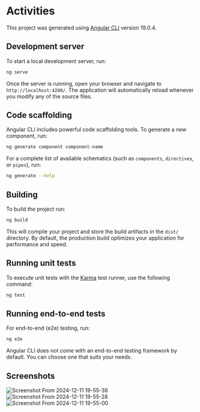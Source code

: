# Activities

This project was generated using [Angular CLI](https://github.com/angular/angular-cli) version 19.0.4.

## Development server

To start a local development server, run:

```bash
ng serve
```

Once the server is running, open your browser and navigate to `http://localhost:4200/`. The application will automatically reload whenever you modify any of the source files.

## Code scaffolding

Angular CLI includes powerful code scaffolding tools. To generate a new component, run:

```bash
ng generate component component-name
```

For a complete list of available schematics (such as `components`, `directives`, or `pipes`), run:

```bash
ng generate --help
```

## Building

To build the project run:

```bash
ng build
```

This will compile your project and store the build artifacts in the `dist/` directory. By default, the production build optimizes your application for performance and speed.

## Running unit tests

To execute unit tests with the [Karma](https://karma-runner.github.io) test runner, use the following command:

```bash
ng test
```

## Running end-to-end tests

For end-to-end (e2e) testing, run:

```bash
ng e2e
```

Angular CLI does not come with an end-to-end testing framework by default. You can choose one that suits your needs.

## Screenshots

![Screenshot From 2024-12-11 19-55-36](https://github.com/user-attachments/assets/8d73adb6-9ee1-4089-b9f6-34abb7b8790f)
![Screenshot From 2024-12-11 19-55-28](https://github.com/user-attachments/assets/e9f14318-c105-4041-b13b-ed9839f4badb)
![Screenshot From 2024-12-11 19-55-00](https://github.com/user-attachments/assets/41bde2e7-67f8-4c1e-966c-9cbff87c8a75)
